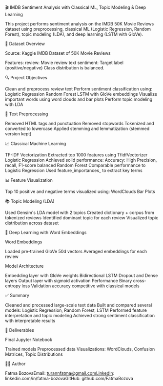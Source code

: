 🎬 IMDB Sentiment Analysis with Classical ML, Topic Modeling & Deep Learning

This project performs sentiment analysis on the IMDB 50K Movie Reviews dataset using preprocessing, classical ML (Logistic Regression, Random Forest), topic modeling (LDA), and deep learning (LSTM with GloVe).

📂 Dataset Overview

Source: Kaggle IMDB Dataset of 50K Movie Reviews

Features:
  review: Movie review text
  sentiment: Target label (positive/negative)
  Class distribution is balanced.

🔍 Project Objectives

  Clean and preprocess review text
  Perform sentiment classification using:
  Logistic Regression
  Random Forest
  LSTM with GloVe embeddings
  Visualize important words using word clouds and bar plots
  Perform topic modeling with LDA

🧹 Text Preprocessing

  Removed HTML tags and punctuation
  Removed stopwords
  Tokenized and converted to lowercase
  Applied stemming and lemmatization (stemmed version kept)

📈 Classical Machine Learning

  TF-IDF Vectorization
  Extracted top 1000 features using TfidfVectorizer
  Logistic Regression
  Achieved solid performance:
  Accuracy: High
  Precision, recall, F1-score balanced
  Random Forest
  Comparable performance to Logistic Regression
  Used feature_importances_ to extract key terms

📊 Feature Visualization

  Top 10 positive and negative terms visualized using:
  WordClouds
  Bar Plots

📚 Topic Modeling (LDA)

  Used Gensim's LDA model with 2 topics
  Created dictionary + corpus from tokenized reviews
  Identified dominant topic for each review
  Visualized topic distribution across dataset

🧠 Deep Learning with Word Embeddings

Word Embeddings

  Loaded pre-trained GloVe 50d vectors
  Averaged embeddings for each review

Model Architecture

  Embedding layer with GloVe weights
  Bidirectional LSTM
  Dropout and Dense layers
  Output layer with sigmoid activation
  Performance
  Binary cross-entropy loss
  Validation accuracy competitive with classical models

✅ Summary

  Cleaned and processed large-scale text data
  Built and compared several models:
  Logistic Regression, Random Forest, LSTM
  Performed feature interpretation and topic modeling
  Achieved strong sentiment classification with interpretable results

💾 Deliverables

Final Jupyter Notebook

  Trained models
  Preprocessed data
  Visualizations: WordClouds, Confusion Matrices, Topic Distributions

👩‍💻 Author

Fatma BozovaEmail: turannfatma@gmail.comLinkedIn: linkedin.com/in/fatma-bozovaGitHub: github.com/FatmaBozova

